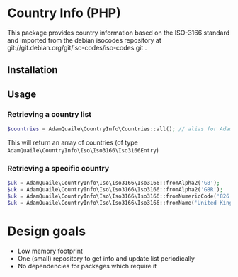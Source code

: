# Country Info (PHP)

This package provides country information based on the ISO-3166 standard and imported from the debian isocodes repository at git://git.debian.org/git/iso-codes/iso-codes.git . 

## Installation

## Usage

### Retrieving a country list

```php
$countries = AdamQuaile\CountryInfo\Countries::all(); // alias for AdamQuaile\CountryInfo\Iso\Iso3166\Iso3166::allEntries();
```

This will return an array of countries (of type `AdamQuaile\CountryInfo\Iso\Iso3166\Iso3166Entry`)

### Retrieving a specific country

```php
$uk = AdamQuaile\CountryInfo\Iso\Iso3166\Iso3166::fromAlpha2('GB');
$uk = AdamQuaile\CountryInfo\Iso\Iso3166\Iso3166::fromAlpha2('GBR');
$uk = AdamQuaile\CountryInfo\Iso\Iso3166\Iso3166::fromNumericCode('826');
$uk = AdamQuaile\CountryInfo\Iso\Iso3166\Iso3166::fromName('United Kingdom');
```

# Design goals

 - Low memory footprint
 - One (small) repository to get info and update list periodically
 - No dependencies for packages which require it
 